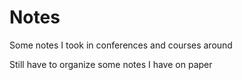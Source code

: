 # Notes

Some notes I took in conferences and courses around

Still have to organize some notes I have on paper

